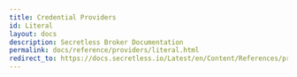 ```yaml
---
title: Credential Providers
id: Literal
layout: docs
description: Secretless Broker Documentation
permalink: docs/reference/providers/literal.html
redirect_to: https://docs.secretless.io/Latest/en/Content/References/providers/literal.htm
---
```

